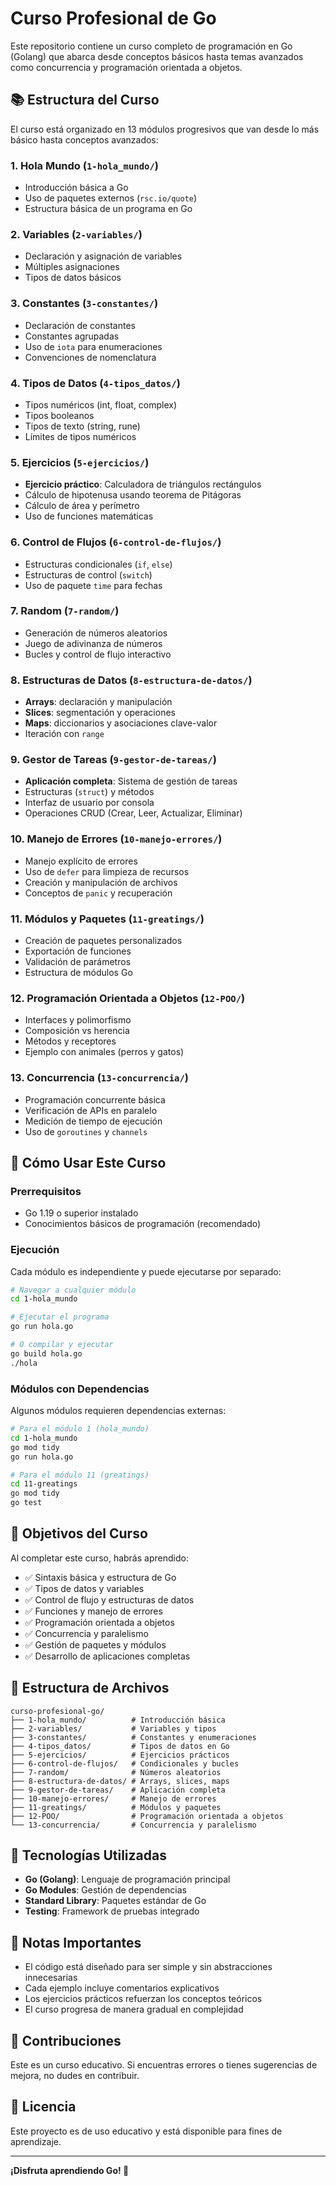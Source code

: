 # Curso Profesional de Go

Este repositorio contiene un curso completo de programación en Go (Golang) que abarca desde conceptos básicos hasta temas avanzados como concurrencia y programación orientada a objetos.

## 📚 Estructura del Curso

El curso está organizado en 13 módulos progresivos que van desde lo más básico hasta conceptos avanzados:

### 1. Hola Mundo (`1-hola_mundo/`)

- Introducción básica a Go
- Uso de paquetes externos (`rsc.io/quote`)
- Estructura básica de un programa en Go

### 2. Variables (`2-variables/`)

- Declaración y asignación de variables
- Múltiples asignaciones
- Tipos de datos básicos

### 3. Constantes (`3-constantes/`)

- Declaración de constantes
- Constantes agrupadas
- Uso de `iota` para enumeraciones
- Convenciones de nomenclatura

### 4. Tipos de Datos (`4-tipos_datos/`)

- Tipos numéricos (int, float, complex)
- Tipos booleanos
- Tipos de texto (string, rune)
- Límites de tipos numéricos

### 5. Ejercicios (`5-ejercicios/`)

- **Ejercicio práctico**: Calculadora de triángulos rectángulos
- Cálculo de hipotenusa usando teorema de Pitágoras
- Cálculo de área y perímetro
- Uso de funciones matemáticas

### 6. Control de Flujos (`6-control-de-flujos/`)

- Estructuras condicionales (`if`, `else`)
- Estructuras de control (`switch`)
- Uso de paquete `time` para fechas

### 7. Random (`7-random/`)

- Generación de números aleatorios
- Juego de adivinanza de números
- Bucles y control de flujo interactivo

### 8. Estructuras de Datos (`8-estructura-de-datos/`)

- **Arrays**: declaración y manipulación
- **Slices**: segmentación y operaciones
- **Maps**: diccionarios y asociaciones clave-valor
- Iteración con `range`

### 9. Gestor de Tareas (`9-gestor-de-tareas/`)

- **Aplicación completa**: Sistema de gestión de tareas
- Estructuras (`struct`) y métodos
- Interfaz de usuario por consola
- Operaciones CRUD (Crear, Leer, Actualizar, Eliminar)

### 10. Manejo de Errores (`10-manejo-errores/`)

- Manejo explícito de errores
- Uso de `defer` para limpieza de recursos
- Creación y manipulación de archivos
- Conceptos de `panic` y recuperación

### 11. Módulos y Paquetes (`11-greatings/`)

- Creación de paquetes personalizados
- Exportación de funciones
- Validación de parámetros
- Estructura de módulos Go

### 12. Programación Orientada a Objetos (`12-POO/`)

- Interfaces y polimorfismo
- Composición vs herencia
- Métodos y receptores
- Ejemplo con animales (perros y gatos)

### 13. Concurrencia (`13-concurrencia/`)

- Programación concurrente básica
- Verificación de APIs en paralelo
- Medición de tiempo de ejecución
- Uso de `goroutines` y `channels`

## 🚀 Cómo Usar Este Curso

### Prerrequisitos

- Go 1.19 o superior instalado
- Conocimientos básicos de programación (recomendado)

### Ejecución

Cada módulo es independiente y puede ejecutarse por separado:

```bash
# Navegar a cualquier módulo
cd 1-hola_mundo

# Ejecutar el programa
go run hola.go

# O compilar y ejecutar
go build hola.go
./hola
```

### Módulos con Dependencias

Algunos módulos requieren dependencias externas:

```bash
# Para el módulo 1 (hola_mundo)
cd 1-hola_mundo
go mod tidy
go run hola.go

# Para el módulo 11 (greatings)
cd 11-greatings
go mod tidy
go test
```

## 🎯 Objetivos del Curso

Al completar este curso, habrás aprendido:

- ✅ Sintaxis básica y estructura de Go
- ✅ Tipos de datos y variables
- ✅ Control de flujo y estructuras de datos
- ✅ Funciones y manejo de errores
- ✅ Programación orientada a objetos
- ✅ Concurrencia y paralelismo
- ✅ Gestión de paquetes y módulos
- ✅ Desarrollo de aplicaciones completas

## 📁 Estructura de Archivos

```
curso-profesional-go/
├── 1-hola_mundo/          # Introducción básica
├── 2-variables/           # Variables y tipos
├── 3-constantes/          # Constantes y enumeraciones
├── 4-tipos_datos/         # Tipos de datos en Go
├── 5-ejercicios/          # Ejercicios prácticos
├── 6-control-de-flujos/   # Condicionales y bucles
├── 7-random/              # Números aleatorios
├── 8-estructura-de-datos/ # Arrays, slices, maps
├── 9-gestor-de-tareas/    # Aplicación completa
├── 10-manejo-errores/     # Manejo de errores
├── 11-greatings/          # Módulos y paquetes
├── 12-POO/                # Programación orientada a objetos
└── 13-concurrencia/       # Concurrencia y paralelismo
```

## 🔧 Tecnologías Utilizadas

- **Go (Golang)**: Lenguaje de programación principal
- **Go Modules**: Gestión de dependencias
- **Standard Library**: Paquetes estándar de Go
- **Testing**: Framework de pruebas integrado

## 📝 Notas Importantes

- El código está diseñado para ser simple y sin abstracciones innecesarias
- Cada ejemplo incluye comentarios explicativos
- Los ejercicios prácticos refuerzan los conceptos teóricos
- El curso progresa de manera gradual en complejidad

## 🤝 Contribuciones

Este es un curso educativo. Si encuentras errores o tienes sugerencias de mejora, no dudes en contribuir.

## 📄 Licencia

Este proyecto es de uso educativo y está disponible para fines de aprendizaje.

---

**¡Disfruta aprendiendo Go! 🐹**
